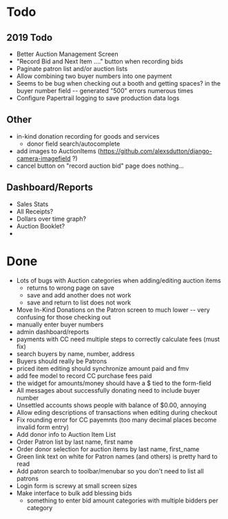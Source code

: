 # Todo

## 2019 Todo

- Better Auction Management Screen
- "Record Bid and Next Item ...." button when recording bids
- Paginate patron list and/or auction lists
- Allow combining two buyer numbers into one payment
- Seems to be bug when checking out a booth and getting spaces? in the buyer number field -- generated "500" errors numerous times
- Configure Papertrail logging to save production data logs



## Other
- in-kind donation recording for goods and services
    - donor field search/autocomplete
- add images to AuctionItems (https://github.com/alexsdutton/django-camera-imagefield ?)
- cancel button on "record auction bid" page does nothing...

## Dashboard/Reports

- Sales Stats
- All Receipts?
- Dollars over time graph?
- Auction Booklet?
- 

# Done
- Lots of bugs with Auction categories when adding/editing auction items
    - returns to wrong page on save
    - save and add another does not work
    - save and return to list does not work
- Move In-Kind Donations on the Patron screen to much lower -- very confusing for those checking out
- manually enter buyer numbers
- admin dashboard/reports
- payments with CC need multiple steps to correctly calculate fees (must fix)
- search buyers by name, number, address
- Buyers should really be Patrons
- priced item editing should synchronize amount paid and fmv
- add fee model to record CC purchase fees paid
- the widget for amounts/money should have a $ tied to the form-field
- All messages about successfully donating need to include buyer number
- Unsettled accounts shows people with balance of $0.00, annoying
- Allow eding descriptions of transactions when editing during checkout
- Fix rounding error for CC payemnts (too many decimal places become invalid form entry)
- Add donor info to Auction Item List
- Order Patron list by last name, first name
- Order donor selection for auction items by last name, first_name
- Green link text on white for Patron names (and others) is pretty hard to read
- Add patron search to toolbar/menubar so you don't need to list all patrons
- Login form is screwy at small screen sizes
- Make interface to bulk add blessing bids
    - something to enter bid amount categories with multiple bidders per
      category

